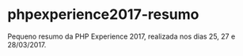 # phpexperience2017-resumo
Pequeno resumo da PHP Experience 2017, realizada nos dias 25, 27 e 28/03/2017.

